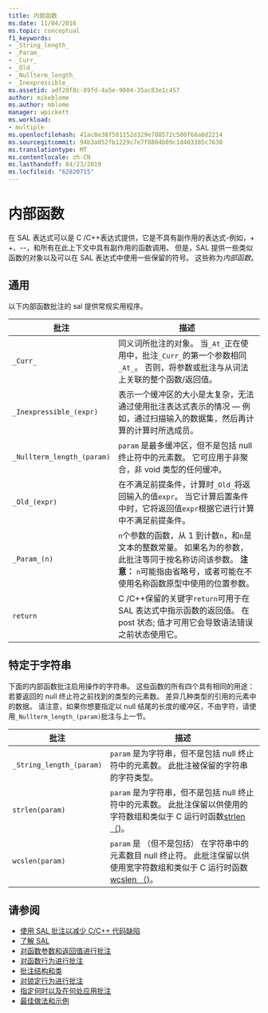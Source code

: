 ```yaml
---
title: 内部函数
ms.date: 11/04/2016
ms.topic: conceptual
f1_keywords:
- _String_length_
- _Param_
- _Curr_
- _Old_
- _Nullterm_length_
- _Inexpressible_
ms.assetid: adf29f8c-89fd-4a5e-9804-35ac83e1c457
author: mikeblome
ms.author: mblome
manager: wpickett
ms.workload:
- multiple
ms.openlocfilehash: 41ac8e38f501152d329e788572c500f68a8d2214
ms.sourcegitcommit: 94b3a052fb1229c7e7f8804b09c1d403385c7630
ms.translationtype: MT
ms.contentlocale: zh-CN
ms.lasthandoff: 04/23/2019
ms.locfileid: "62820715"
---
```

# <a name="intrinsic-functions"></a>内部函数
在 SAL 表达式可以是 C /C++表达式提供，它是不具有副作用的表达式-例如，+ +、--，和所有在此上下文中具有副作用的函数调用。  但是，SAL 提供一些类似函数的对象以及可以在 SAL 表达式中使用一些保留的符号。 这些称为*内部函数*。

## <a name="general-purpose"></a>通用
 以下内部函数批注的 sal 提供常规实用程序。

|批注|描述|
|----------------|-----------------|
|`_Curr_`|同义词所批注的对象。  当`_At_`正在使用中，批注`_Curr_`的第一个参数相同`_At_`。  否则，将参数或批注与从词法上关联的整个函数/返回值。|
|`_Inexpressible_(expr)`|表示一个缓冲区的大小是太复杂，无法通过使用批注表达式表示的情况 — 例如，通过扫描输入的数据集，然后再计算的计算时所选成员。|
|`_Nullterm_length_(param)`|`param` 是最多缓冲区，但不是包括 null 终止符中的元素数。 它可应用于非聚合，非 void 类型的任何缓冲。|
|`_Old_(expr)`|在不满足前提条件，计算时`_Old_`将返回输入的值`expr`。  当它计算后置条件中时，它将返回值`expr`根据它进行计算中不满足前提条件。|
|`_Param_(n)`|`n`个参数的函数，从 1 到计数`n`，和`n`是文本的整数常量。 如果名为的参数，此批注等同于按名称访问该参数。 **注意：** `n`可能指由省略号，或者可能在不使用名称函数原型中使用的位置参数。|
|`return`|C /C++保留的关键字`return`可用于在 SAL 表达式中指示函数的返回值。  在 post 状态; 值才可用它会导致语法错误之前状态使用它。|

## <a name="string-specific"></a>特定于字符串
 下面的内部函数批注启用操作的字符串。 这些函数的所有四个具有相同的用途： 若要返回的 null 终止符之前找到的类型的元素数。 差异几种类型的引用的元素中的数据。 请注意，如果你想要指定以 null 结尾的长度的缓冲区，不由字符，请使用`_Nullterm_length_(param)`批注与上一节。

|批注|描述|
|----------------|-----------------|
|`_String_length_(param)`|`param` 是为字符串，但不是包括 null 终止符中的元素数。 此批注被保留的字符串的字符类型。|
|`strlen(param)`|`param` 是为字符串，但不是包括 null 终止符中的元素数。 此批注保留以供使用的字符数组和类似于 C 运行时函数[strlen （)](/cpp/c-runtime-library/reference/strlen-wcslen-mbslen-mbslen-l-mbstrlen-mbstrlen-l)。|
|`wcslen(param)`|`param` 是 （但不是包括） 在字符串中的元素数目 null 终止符。 此批注保留以供使用宽字符数组和类似于 C 运行时函数[wcslen （)](/cpp/c-runtime-library/reference/strlen-wcslen-mbslen-mbslen-l-mbstrlen-mbstrlen-l)。|

## <a name="see-also"></a>请参阅

- [使用 SAL 批注以减少 C/C++ 代码缺陷](../code-quality/using-sal-annotations-to-reduce-c-cpp-code-defects.md)
- [了解 SAL](../code-quality/understanding-sal.md)
- [对函数参数和返回值进行批注](../code-quality/annotating-function-parameters-and-return-values.md)
- [对函数行为进行批注](../code-quality/annotating-function-behavior.md)
- [批注结构和类](../code-quality/annotating-structs-and-classes.md)
- [对锁定行为进行批注](../code-quality/annotating-locking-behavior.md)
- [指定何时以及在何处应用批注](../code-quality/specifying-when-and-where-an-annotation-applies.md)
- [最佳做法和示例](../code-quality/best-practices-and-examples-sal.md)